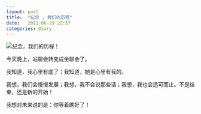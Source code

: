 ```yaml
---
layout: post
title:  "纪念 , 我们的历程"
date:   2011-06-29 22:57
categories: Diary
---
```


![纪念，我们的历程！](http://pic.yupoo.com/mygoare_v/BbcyFpRa/medium.jpg)

今天晚上，站聊会转变成坐聊会了。

我知道，我心里有底了；我知道，她是心里有我的。

我想，我们会慢慢发展；我想，我不会说那些话；我想，我也会适可而止。不是结束，还是新的开始！

我想对未来说的是：你等着瞧好了！
